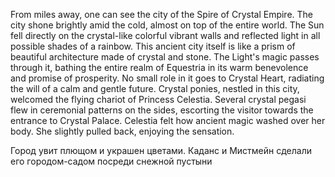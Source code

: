 
From miles away, one can see the city of the Spire of Crystal Empire. The city shone brightly amid the cold, almost on top of the entire world. The Sun fell directly on the crystal-like colorful vibrant walls and reflected light in all possible shades of a rainbow. This ancient city itself is like a prism of beautiful architecture made of crystal and stone. The Light's magic passes through it, bathing the entire realm of Equestria in its warm benevolence and promise of prosperity. No small role in it goes to Crystal Heart, radiating the will of a calm and gentle future. Crystal ponies, nestled in this city, welcomed the flying chariot of Princess Celestia. Several crystal pegasi flew in ceremonial patterns on the sides, escorting the visitor towards the entrance to Crystal Palace. Celestia felt how ancient magic washed over her body. She slightly pulled back, enjoying the sensation.


Город увит плющом и украшен цветами. Каданс и Мистмейн сделали его городом-садом посреди снежной пустыни